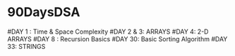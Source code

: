 # 90DaysDSA

#DAY 1 : Time & Space Complexity
#DAY 2 & 3:  ARRAYS
#DAY 4: 2-D ARRAYS
#DAY 8 : Recursion Basics
#DAY 30: Basic Sorting Algorithm
#DAY 33: STRINGS
